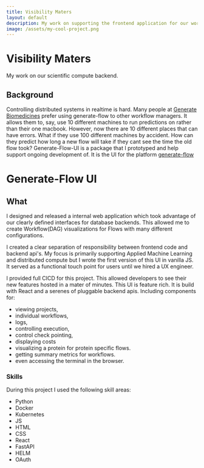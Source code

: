 ```yaml
---
title: Visibility Maters 
layout: default
description: My work on supporting the frontend application for our workflows. 
image: /assets/my-cool-project.png
---
```

# Visibility Maters 
My work on our scientific compute backend. 

## Background 
Controlling distributed systems in realtime is hard. Many people at [Generate Biomedicines](https://generatebiomedicines.com/) prefer using generate-flow to other workflow managers. It allows them to, say, use 10 different machines to run predictions on rather than their one macbook. However, now there are 10 different places that can have errors. What if they use 100 different machines by accident. How can they predict how long a new flow will take if they cant see the time the old flow took? Generate-Flow-UI is a package that I prototyped and help support ongoing development of. It is the UI for the platform [generate-flow](/projects/work-generate-flow.html) 

# Generate-Flow UI

## What 
I designed and released a internal web application which took advantage of our clearly defined interfaces for database backends. This allowed me to
create Workflow(DAG) visualizations for Flows with many different configurations. 

I created a clear separation of responsibility between frontend code and backend api's. My focus is primarily supporting Applied Machine Learning and distributed compute but I wrote the first version of this UI in vanilla JS. It served as a functional touch point for users until we hired a UX engineer. 

I provided full CICD for this project. This allowed developers to see their new features hosted in a mater of minutes. This UI is feature rich. It is build with React and a serenes of pluggable backend apis. Including components for:
- viewing projects, 
- individual workflows,
- logs, 
- controlling execution,
- control check pointing, 
- displaying costs 
- visualizing a protein for protein specific flows. 
- getting summary metrics for workflows. 
- even accessing the terminal in the browser.

### Skills 
During this project I used the following skill areas: 
- Python 
- Docker 
- Kubernetes 
- JS 
- HTML 
- CSS 
- React 
- FastAPI
- HELM
- OAuth

